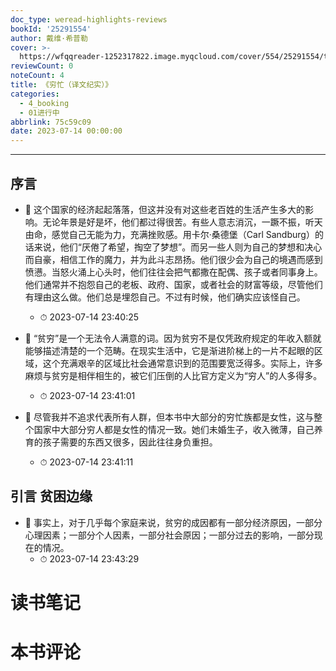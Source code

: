 ```yaml
---
doc_type: weread-highlights-reviews
bookId: '25291554'
author: 戴维·希普勒
cover: >-
  https://wfqqreader-1252317822.image.myqcloud.com/cover/554/25291554/t7_25291554.jpg
reviewCount: 0
noteCount: 4
title: 《穷忙（译文纪实）》
categories:
  - 4_booking
  - 01进行中
abbrlink: 75c59c09
date: 2023-07-14 00:00:00
---
```


---


## 序言


- 📌 这个国家的经济起起落落，但这并没有对这些老百姓的生活产生多大的影响。无论年景是好是坏，他们都过得很苦。有些人意志消沉，一蹶不振，听天由命，感觉自己无能为力，充满挫败感。用卡尔·桑德堡（Carl Sandburg）的话来说，他们“厌倦了希望，掏空了梦想”。而另一些人则为自己的梦想和决心而自豪，相信工作的魔力，并为此斗志昂扬。他们很少会为自己的境遇而感到愤懑。当怒火涌上心头时，他们往往会把气都撒在配偶、孩子或者同事身上。他们通常并不抱怨自己的老板、政府、国家，或者社会的财富等级，尽管他们有理由这么做。他们总是埋怨自己。不过有时候，他们确实应该怪自己。 
    - ⏱ 2023-07-14 23:40:25 

- 📌 “贫穷”是一个无法令人满意的词。因为贫穷不是仅凭政府规定的年收入额就能够描述清楚的一个范畴。在现实生活中，它是渐进阶梯上的一片不起眼的区域，这个充满艰辛的区域比社会通常意识到的范围要宽泛得多。实际上，许多麻烦与贫穷是相伴相生的，被它们压倒的人比官方定义为“穷人”的人多得多。 
    - ⏱ 2023-07-14 23:41:01 

- 📌 尽管我并不追求代表所有人群，但本书中大部分的穷忙族都是女性，这与整个国家中大部分穷人都是女性的情况一致。她们未婚生子，收入微薄，自己养育的孩子需要的东西又很多，因此往往身负重担。 
    - ⏱ 2023-07-14 23:41:11 
## 引言 贫困边缘


- 📌 事实上，对于几乎每个家庭来说，贫穷的成因都有一部分经济原因，一部分心理因素；一部分个人因素，一部分社会原因；一部分过去的影响，一部分现在的情况。 
    - ⏱ 2023-07-14 23:43:29 

# 读书笔记


# 本书评论
